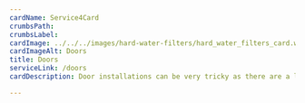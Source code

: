 ```yaml
---
cardName: Service4Card
crumbsPath: 
crumbsLabel: 
cardImage: ../../../images/hard-water-filters/hard_water_filters_card.webp
cardImageAlt: Doors
title: Doors
serviceLink: /doors
cardDescription: Door installations can be very tricky as there are a lot of variations and size openings. We measure the door system(s) for you and assist you with choices to fit your budget.

---
```

